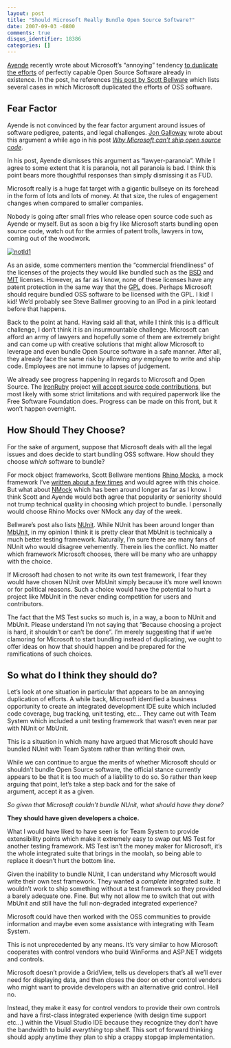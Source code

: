 ```yaml
---
layout: post
title: "Should Microsoft Really Bundle Open Source Software?"
date: 2007-09-03 -0800
comments: true
disqus_identifier: 18386
categories: []
---
```

[Ayende](http://www.ayende.com/ "Ayende") recently wrote about
Microsoft’s “annoying” tendency [to duplicate the
efforts](http://www.ayende.com/Blog/archive/2007/09/01/Duplication-of-Efforts.aspx "Duplication of Efforts") of
perfectly capable Open Source Software already in existence. In the
post, he references [this post by Scott
Bellware](http://codebetter.com/blogs/scott.bellware/archive/2007/08/31/167354.aspx "How Long Before Microsoft Releases a Mock Object Framework") which
lists several cases in which Microsoft duplicated the efforts of OSS
software.

Fear Factor
-----------

Ayende is not convinced by the fear factor argument around issues of
software pedigree, patents, and legal challenges. [Jon
Galloway](http://weblogs.asp.net/jgalloway/ "Jon Galloway’s Blog") wrote
about this argument a while ago in his post *[Why Microsoft can’t ship
open source
code](http://weblogs.asp.net/jgalloway/archive/2007/05/02/why-microsoft-can-t-ship-open-source-code.aspx "Why Microsoft can’t ship open source code")*.

In his post, Ayende dismisses this argument as “lawyer-paranoia”. While
I agree to some extent that it is paranoia, not all paranoia is bad. I
think this point bears more thoughtful responses than simply dismissing
it as FUD.

Microsoft really is a huge fat target with a gigantic bullseye on its
forehead in the form of lots and lots of money. At that size, the rules
of engagement changes when compared to smaller companies.

Nobody is going after small fries who release open source code such as
Ayende or myself. But as soon a big fry like Microsoft starts bundling
open source code, watch out for the armies of patent trolls, lawyers in
tow, coming out of the woodwork.

[![notld1](http://haacked.com/images/haacked_com/WindowsLiveWriter/ShouldMicrosoftReallyBundleOpenSourceSof_807C/notld1_thumb.jpg)](http://haacked.com/images/haacked_com/WindowsLiveWriter/ShouldMicrosoftReallyBundleOpenSourceSof_807C/notld1.jpg)

As an aside, some commenters mention the “commercial friendliness” of
the licenses of the projects they would like bundled such as
the [BSD](http://www.opensource.org/licenses/bsd-license.php "BSD License")
and
[MIT](http://www.opensource.org/licenses/mit-license.php "MIT License") licenses.
However, as far as I know, none of these licenses have any patent
protection in the same way that the
[GPL](http://www.gnu.org/licenses/gpl.html "GPL License") does. Perhaps
Microsoft should require bundled OSS software to be licensed with the
GPL. I kid! I kid! We’d probably see Steve Ballmer grooving to an IPod
in a pink leotard before that happens.

Back to the point at hand. Having said all that, while I think this is a
difficult challenge, I don’t think it is an insurmountable
challenge. Microsoft can afford an army of lawyers and hopefully some of
them are extremely bright and can come up with creative solutions that
might allow Microsoft to leverage and even bundle Open Source software
in a safe manner. After all, they already face the same risk by allowing
*any* employee to write and ship code. Employees are not immune to
lapses of judgement.

We already see progress happening in regards to Microsoft and Open
Source. The
[IronRuby](http://www.iunknown.com/2007/04/introducing_iro.html "Introducing IronRuby")
project [will accept source code
contributions](http://www.iunknown.com/2007/07/a-first-look-at.html "A First Look At IronRuby"),
but most likely with some strict limitations and with required paperwork
like the Free Software Foundation does. Progress can be made on this
front, but it won’t happen overnight.

How Should They Choose?
-----------------------

For the sake of argument, suppose that Microsoft deals with all the
legal issues and does decide to start bundling OSS software. How should
they choose *which* software to bundle?

For mock object frameworks, Scott Bellware mentions [Rhino
Mocks](http://ayende.com/projects/rhino-mocks.aspx "Rhino Mocks"), a
mock framework I’ve [written about a few
times](http://haacked.com/Tags/Rhino%20Mocks/default.aspx "Rhino Mocks Tags on Haacked.com") and
would agree with this choice. But what
about [NMock](http://nmock.org/ "NMock") which has been around longer as
far as I know. I think Scott and Ayende would both agree that popularity
or seniority should not trump technical quality in choosing which
project to bundle. I personally would choose Rhino Mocks over NMock any
day of the week.

Bellware’s post also lists
[NUnit](http://nunit.com/ "NUnit Test Framework"). While NUnit has been
around longer than
[MbUnit](http://mbunit.com/ "MbUnit generative test framework"), in my
opinion I think it is pretty clear that MbUnit is technically a much
better testing framework. Naturally, I’m sure there are many fans of
NUnit who would disagree vehemently. Therein lies the conflict. No
matter which framework Microsoft chooses, there will be many who are
unhappy with the choice.

If Microsoft had chosen to not write its own test framework, I fear they
would have chosen NUnit over MbUnit simply because it’s more well known
or for political reasons. Such a choice would have the potential to hurt
a project like MbUnit in the never ending competition for users and
contributors.

The fact that the MS Test sucks so much is, in a way, a boon to NUnit
and MbUnit. Please understand I’m not saying that “Because choosing a
project is hard, it shouldn’t or can’t be done”. I’m merely suggesting
that if we’re clamoring for Microsoft to start bundling instead of
duplicating, we ought to offer ideas on how that should happen and be
prepared for the ramifications of such choices.

So what do I think they should do?
----------------------------------

Let’s look at one situation in particular that appears to be an annoying
duplication of efforts. A while back, Microsoft identified a business
opportunity to create an integrated development IDE suite which included
code coverage, bug tracking, unit testing, etc... They came out with
Team System which included a unit testing framework that wasn’t even
near par with NUnit or MbUnit.

This is a situation in which many have argued that Microsoft should have
bundled NUnit with Team System rather than writing their own.

While we can continue to argue the merits of whether Microsoft should or
shouldn’t bundle Open Source software, the official stance currently
appears to be that it is too much of a liability to do so. So rather
than keep arguing that point, let’s take a step back and for the sake of
argument, accept it as a given.

*So given that Microsoft couldn’t bundle NUnit, what should have they
done?*

**They should have given developers a choice.**

What I would have liked to have seen is for Team System to provide
extensibility points which make it extremely easy to swap out MS Test
for another testing framework. MS Test isn’t the money maker for
Microsoft, it’s the whole integrated suite that brings in the moolah, so
being able to replace it doesn’t hurt the bottom line.

Given the inability to bundle NUnit, I can understand why Microsoft
would write their own test framework. They wanted a *complete*
integrated suite. It wouldn’t work to ship something without a test
framework so they provided a barely adequate one. Fine. But why not
allow me to switch that out with MbUnit and still have the full
non-degraded integrated experience?

Microsoft could have then worked with the OSS communities to provide
information and maybe even some assistance with integrating with Team
System.

This is not unprecedented by any means. It’s very similar to how
Microsoft cooperates with control vendors who build WinForms and ASP.NET
widgets and controls.

Microsoft doesn’t provide a GridView, tells us developers that’s all
we’ll ever need for displaying data, and then closes the door on other
control vendors who might want to provide developers with an alternative
grid control. Hell no.

Instead, they make it easy for control vendors to provide their own
controls and have a first-class integrated experience (with design time
support etc...) within the Visual Studio IDE because they recognize they
don’t have the bandwidth to build *everything* top shelf. This sort of
forward thinking should apply anytime they plan to ship a crappy stopgap
implementation.


